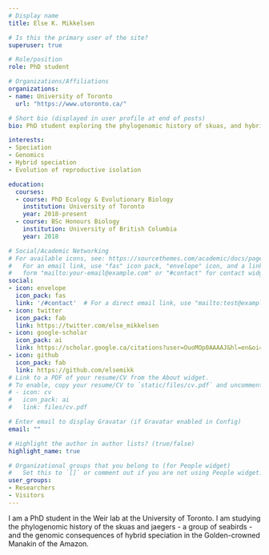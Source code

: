 ```yaml
---
# Display name
title: Else K. Mikkelsen

# Is this the primary user of the site?
superuser: true

# Role/position
role: PhD student

# Organizations/Affiliations
organizations:
- name: University of Toronto
  url: "https://www.utoronto.ca/"

# Short bio (displayed in user profile at end of posts)
bio: PhD student exploring the phylogenomic history of skuas, and hybrid speciation in manakins

interests:
- Speciation
- Genomics
- Hybrid speciation
- Evolution of reproductive isolation

education:
  courses:
  - course: PhD Ecology & Evolutionary Biology
    institution: University of Toronto
    year: 2018-present
  - course: BSc Honours Biology
    institution: University of British Columbia
    year: 2018

# Social/Academic Networking
# For available icons, see: https://sourcethemes.com/academic/docs/page-builder/#icons
#   For an email link, use "fas" icon pack, "envelope" icon, and a link in the
#   form "mailto:your-email@example.com" or "#contact" for contact widget.
social:
- icon: envelope
  icon_pack: fas
  link: '/#contact'  # For a direct email link, use "mailto:test@example.org".
- icon: twitter
  icon_pack: fab
  link: https://twitter.com/else_mikkelsen
- icon: google-scholar
  icon_pack: ai
  link: https://scholar.google.ca/citations?user=OuoMOp0AAAAJ&hl=en&oi=ao
- icon: github
  icon_pack: fab
  link: https://github.com/elsemikk
# Link to a PDF of your resume/CV from the About widget.
# To enable, copy your resume/CV to `static/files/cv.pdf` and uncomment the lines below.
# - icon: cv
#   icon_pack: ai
#   link: files/cv.pdf

# Enter email to display Gravatar (if Gravatar enabled in Config)
email: ""

# Highlight the author in author lists? (true/false)
highlight_name: true

# Organizational groups that you belong to (for People widget)
#   Set this to `[]` or comment out if you are not using People widget.
user_groups:
- Researchers
- Visitors
---
```


I am a PhD student in the Weir lab at the University of Toronto. I am studying the phylogenomic history of the skuas and jaegers - a group of seabirds - and the genomic consequences of hybrid speciation in the Golden-crowned Manakin of the Amazon.
